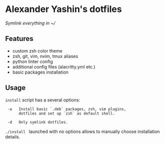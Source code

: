 # Alexander Yashin's dotfiles

_Symlink everything in ~/_

## Features
- custom zsh color theme
- zsh, git, vim, nvim, tmux aliases
- python linter config
- additional config files (alacritty.yml etc.)
- basic packages installation

## Usage
`install` script has a several options:
```
 -a   Install basic `.deb` packages, zsh, vim plugins,
      dotfiles and set up `zsh` as default shell.

 -d   Only symlink dotfiles.

```

`./install ` launched with no options allows to manually choose installation details.
